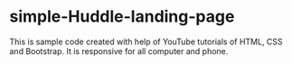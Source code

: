 # simple-Huddle-landing-page

This is sample code created with help of YouTube tutorials of HTML, CSS and Bootstrap. It is responsive for all computer and phone. 
